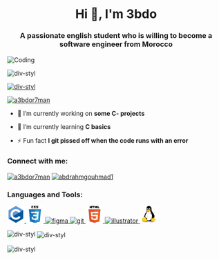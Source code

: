 <h1 align="center">Hi 👋, I'm 3bdo</h1>
<h3 align="center">A passionate english student who is willing to become a software engineer from Morocco</h3>
<image align= "center" alt="Coding" width="400" scr= "https://miro.medium.com/v2/resize:fit:800/1*esUaKQ_UivmSUOudoEFHMQ.gif">

<p align="left"> <img src="https://komarev.com/ghpvc/?username=div-styl&label=Profile%20views&color=0e75b6&style=flat" alt="div-styl" /> </p>

<p align="left"> <a href="https://github.com/ryo-ma/github-profile-trophy"><img src="https://github-profile-trophy.vercel.app/?username=div-styl" alt="div-styl" /></a> </p>

<p align="left"> <a href="https://twitter.com/a3bdor7man" target="blank"><img src="https://img.shields.io/twitter/follow/a3bdor7man?logo=twitter&style=for-the-badge" alt="a3bdor7man" /></a> </p>

- 🔭 I’m currently working on **some C- projects**

- 🌱 I’m currently learning **C basics**

- ⚡ Fun fact **I git pissed off when the code runs with an error**

<h3 align="left">Connect with me:</h3>
<p align="left">
<a href="https://twitter.com/a3bdor7man" target="blank"><img align="center" src="https://raw.githubusercontent.com/rahuldkjain/github-profile-readme-generator/master/src/images/icons/Social/twitter.svg" alt="a3bdor7man" height="30" width="40" /></a>
<a href="https://www.behance.net/abdrahmgouhmad1" target="blank"><img align="center" src="https://raw.githubusercontent.com/rahuldkjain/github-profile-readme-generator/master/src/images/icons/Social/behance.svg" alt="abdrahmgouhmad1" height="30" width="40" /></a>
</p>

<h3 align="left">Languages and Tools:</h3>
<p align="left"> <a href="https://www.cprogramming.com/" target="_blank" rel="noreferrer"> <img src="https://raw.githubusercontent.com/devicons/devicon/master/icons/c/c-original.svg" alt="c" width="40" height="40"/> </a> <a href="https://www.w3schools.com/css/" target="_blank" rel="noreferrer"> <img src="https://raw.githubusercontent.com/devicons/devicon/master/icons/css3/css3-original-wordmark.svg" alt="css3" width="40" height="40"/> </a> <a href="https://www.figma.com/" target="_blank" rel="noreferrer"> <img src="https://www.vectorlogo.zone/logos/figma/figma-icon.svg" alt="figma" width="40" height="40"/> </a> <a href="https://git-scm.com/" target="_blank" rel="noreferrer"> <img src="https://www.vectorlogo.zone/logos/git-scm/git-scm-icon.svg" alt="git" width="40" height="40"/> </a> <a href="https://www.w3.org/html/" target="_blank" rel="noreferrer"> <img src="https://raw.githubusercontent.com/devicons/devicon/master/icons/html5/html5-original-wordmark.svg" alt="html5" width="40" height="40"/> </a> <a href="https://www.adobe.com/in/products/illustrator.html" target="_blank" rel="noreferrer"> <img src="https://www.vectorlogo.zone/logos/adobe_illustrator/adobe_illustrator-icon.svg" alt="illustrator" width="40" height="40"/> </a> <a href="https://www.linux.org/" target="_blank" rel="noreferrer"> <img src="https://raw.githubusercontent.com/devicons/devicon/master/icons/linux/linux-original.svg" alt="linux" width="40" height="40"/> </a> </p>

<p><img align="left" src="https://github-readme-stats.vercel.app/api/top-langs?username=div-styl&show_icons=true&locale=en&layout=compact" alt="div-styl" /></p>

<p>&nbsp;<img align="center" src="https://github-readme-stats.vercel.app/api?username=div-styl&show_icons=true&locale=en" alt="div-styl" /></p>

<p><img align="center" src="https://github-readme-streak-stats.herokuapp.com/?user=div-styl&" alt="div-styl" /></p>
